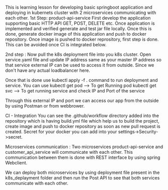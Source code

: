 This is learning lesson for developing basic springboot application and deploying in kubernets cluster with 2 microservices communicating with each other.
1st Step: product-api-service
First develop the application supporting basic HTTP API GET, POST, DELETE etc.
Once application is implemented and verified generate and test jar file locally.
Once this is done, generate docker image of this application and push to docker repository.
Once image is pushed to docker reprository, first step is done. This can be avoided once CI is integrated below.

2nd step : 
Now pull the k8s deployment file into you k8s cluster.
Open service.yaml file and update IP address same as your master IP address so that service external IP can be used to access it from outside.
Since we don't have any actual loadbalancer here.

Once that is done use 
kubectl apply -f . 
command to run deployment and service.
You can use 
kubectl get pod --> To get Running pod
kubectl get svc --> To get running service and check IP and Port of the service

Through this external IP and port we can access our app from the outside by using Postman or from webbrower.

CI - Integration
You can see the .github/workflow directory added into the repository which is having build.yml file which help us to build the project, create image and push to docker repository as soon as new pull request is created. 
Secret for your docker you can add into your settings->Security->secret.

Microservices communication : 
Two microservices product-api-service and customer_api_service will communicate with each other. This communication between them is done with REST interface by using spring Webclient. 

We can deploy both microservices by using deployment file present in the k8s_deplayment folder and then run the Post API to see that both services communicate with each other.


